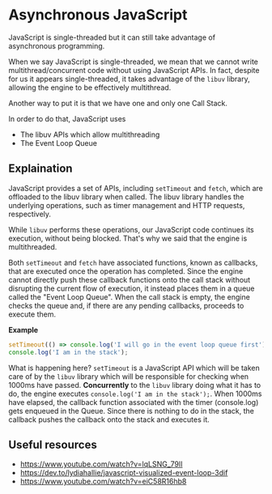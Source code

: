 # Asynchronous JavaScript

JavaScript is single-threaded but it can still take advantage of asynchronous
programming.

When we say JavaScript is single-threaded, we mean that we cannot write
multithread/concurrent code without using JavaScript APIs. In fact,
despite for us it appears single-threaded, it takes advantage of the
`libuv` library, allowing the engine to be effectively multithread.

Another way to put it is that we have one and only one Call Stack.

In order to do that, JavaScript uses
* The libuv APIs which allow multithreading
* The Event Loop Queue

## Explaination
JavaScript provides a set of APIs, including `setTimeout` and `fetch`, which
are offloaded to the libuv library when called. The libuv library handles the 
underlying operations, such as timer management and HTTP requests, respectively.

While `libuv` performs these operations, our JavaScript code continues its
execution, without being blocked. That's why we said that the engine is
multithreaded.

Both `setTimeout` and `fetch` have associated functions, known as callbacks, that
are executed once the operation has completed.
Since the engine cannot directly push these callback functions onto the call stack
without disrupting the current flow of execution, it instead places them in a 
queue called the "Event Loop Queue". When the call stack is empty, the engine
checks the queue and, if there are any pending callbacks, proceeds to execute them.

**Example**

```javascript
setTimeout(() => console.log('I will go in the event loop queue first'), 1000);
console.log('I am in the stack');
```

What is happening here? `setTimeout` is a JavaScript API which will be taken care
of by the `libuv` library which will be responsible for checking when 1000ms have passed.
**Concurrently** to the `libuv` library doing what it has to do, the engine executes
`console.log('I am in the stack');`.
When 1000ms have elapsed, the callback function associated with the timer (console.log)
gets enqueued in the Queue.
Since there is nothing to do in the stack, the callback pushes the callback onto the
stack and executes it.

## Useful resources
* https://www.youtube.com/watch?v=lqLSNG_79lI
* https://dev.to/lydiahallie/javascript-visualized-event-loop-3dif
* https://www.youtube.com/watch?v=eiC58R16hb8